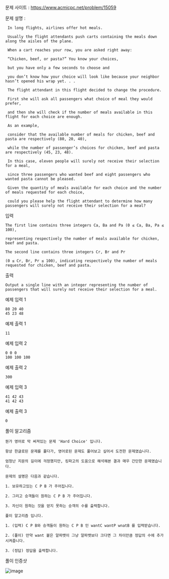 문제 사이트 : https://www.acmicpc.net/problem/15059


문제 설명 : 

     In long flights, airlines offer hot meals. 

     Usually the flight attendants push carts containing the meals down along the aisles of the plane.

     When a cart reaches your row, you are asked right away: 

     “Chicken, beef, or pasta?” You know your choices, 

     but you have only a few seconds to choose and
     
     you don’t know how your choice will look like because your neighbor hasn’t opened his wrap yet. . .

     The flight attendant in this flight decided to change the procedure.

     First she will ask all passengers what choice of meal they would prefer, 

     and then she will check if the number of meals available in this flight for each choice are enough.

     As an example, 

     consider that the available number of meals for chicken, beef and pasta are respectively (80, 20, 40),

     while the number of passenger’s choices for chicken, beef and pasta are respectively (45, 23, 48). 

     In this case, eleven people will surely not receive their selection for a meal, 

     since three passengers who wanted beef and eight passengers who wanted pasta cannot be pleased.

     Given the quantity of meals available for each choice and the number of meals requested for each choice, 

     could you please help the flight attendant to determine how many passengers will surely not receive their selection for a meal?

입력

    The first line contains three integers Ca, Ba and Pa (0 ≤ Ca, Ba, Pa ≤ 100),
    
    representing respectively the number of meals available for chicken, beef and pasta.
    
    The second line contains three integers Cr, Br and Pr
    
    (0 ≤ Cr, Br, Pr ≤ 100), indicating respectively the number of meals requested for chicken, beef and pasta.

출력

    Output a single line with an integer representing the number of passengers that will surely not receive their selection for a meal.

예제 입력 1 

    80 20 40
    45 23 48

예제 출력 1 

    11

예제 입력 2 

    0 0 0
    100 100 100

예제 출력 2 

    300

예제 입력 3 

    41 42 43
    41 42 43

예제 출력 3 

    0
    
풀이 알고리즘 

    뭔가 영어로 막 써져있는 문제 'Hard Choice' 입니다.
    
    항상 한글로된 문제를 풀다가, 영어로된 문제도 풀어보고 싶어서 도전한 문제였습니다.
    
    엄청난 지문의 길이에 걱정했지만, 킹파고의 도움으로 해석해본 결과 매우 간단한 문제였습니다.
    
    문제의 설명은 다음과 같습니다.
    
    1. 보유하고있는 C P B 가 주어집니다.
    
    2. 그리고 승객들이 원하는 C P B 가 주어집니다.
    
    3. 자신이 원하는 것을 얻지 못하는 승객의 수를 출력합니다.
    
    풀이 알고리즘 입니다.
    
    1. (입력) C P B와 승객들이 원하는 C P B 인 wantC wantP wnatB 를 입력받습니다.
    
    2. (풀이) 만약 want 붙은 알파뱃이 그냥 알파뱃보다 크다면 그 차이만큼 정답의 수에 추가시켜줍니다.
    
    3. (정답) 정답을 출력합니다.
    
풀이 인증샷 

![image](https://user-images.githubusercontent.com/57944215/221409911-c4f512df-4596-4a34-91b1-538cbd531bb7.png)

    
    
